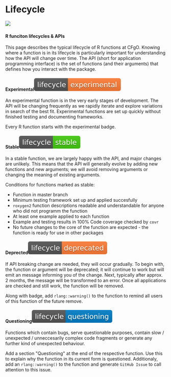 # Lifecycle

![](https://www.tidyverse.org/lifecycle/images/lifecycle.svg)

#### R funciton lifecycles & APIs <a id="api"></a>

This page describes the typical lifecycle of R functions at CFgO. Knowing where a function is in its lifecycle is particularly important for understanding how the API will change over time. The API \(short for application programming interface\) is the set of functions \(and their arguments\) that defines how you interact with the package.

#### Experimental![](.gitbook/assets/lifecycle-experimental.svg) <a id="experimental"></a>

An experimental function is in the very early stages of development. The API will be changing frequently as we rapidly iterate and explore variations in search of the best fit. Experimental functions are set up quickly without finished testing and documenting frameworks.

Every R function starts with the experimental badge.

#### Stable![](.gitbook/assets/lifecycle-stable.svg) <a id="stable"></a>

In a stable function, we are largely happy with the API, and major changes are unlikely. This means that the API will generally evolve by adding new functions and new arguments; we will avoid removing arguments or changing the meaning of existing arguments.

Conditions for functions marked as stable:

* Function in master branch
* Minimum testing framework set up and applied succesfully
* `roxygen2` function descriptions readable and understandable for anyone who did not programm the function
* At least one example applied to each function
* Example and testing results in 100% Code coverage checked by `covr`
* No future changes to the core of the function are expected - the function is ready for use in other packages

#### Deprected![](.gitbook/assets/lifecycle-deprecated%20%282%29.svg) <a id="archived"></a>

If API breaking change are needed, they will occur gradually. To begin with, the function or argument will be deprecated; it will continue to work but will emit an message informing you of the change. Next, typically after approx. 2 months, the message will be transformed to an error. Once all applications are checked and still work, the function will be removed.

Along with badge, add `rlang::warning()` to the function to remind all users of this function of the future remove. 

#### Questioning![](.gitbook/assets/lifecycle-questioning.svg) <a id="questioning"></a>

Functions which contain bugs, serve questionable purposes, contain slow / unexpected / unneccesarily complex code fragments or generate any further kind of unexpected behaviour.

Add a section "Questioning" at the end of the respective function. Use this to explain why the function in its current form is questioned. Additionaly, add an `rlang::warning()` to the function and generate `GitHub Issue` to call attention to this issue.



